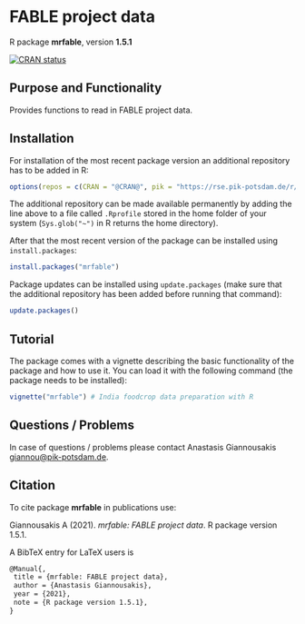 # FABLE project data

R package **mrfable**, version **1.5.1**

[![CRAN status](https://www.r-pkg.org/badges/version/mrfable)](https://cran.r-project.org/package=mrfable)    

## Purpose and Functionality

Provides functions to read in FABLE project data.


## Installation

For installation of the most recent package version an additional repository has to be added in R:

```r
options(repos = c(CRAN = "@CRAN@", pik = "https://rse.pik-potsdam.de/r/packages"))
```
The additional repository can be made available permanently by adding the line above to a file called `.Rprofile` stored in the home folder of your system (`Sys.glob("~")` in R returns the home directory).

After that the most recent version of the package can be installed using `install.packages`:

```r 
install.packages("mrfable")
```

Package updates can be installed using `update.packages` (make sure that the additional repository has been added before running that command):

```r 
update.packages()
```

## Tutorial

The package comes with a vignette describing the basic functionality of the package and how to use it. You can load it with the following command (the package needs to be installed):

```r
vignette("mrfable") # India foodcrop data preparation with R
```

## Questions / Problems

In case of questions / problems please contact Anastasis Giannousakis <giannou@pik-potsdam.de>.

## Citation

To cite package **mrfable** in publications use:

Giannousakis A (2021). _mrfable: FABLE project data_. R package version 1.5.1.

A BibTeX entry for LaTeX users is

 ```latex
@Manual{,
  title = {mrfable: FABLE project data},
  author = {Anastasis Giannousakis},
  year = {2021},
  note = {R package version 1.5.1},
}
```

